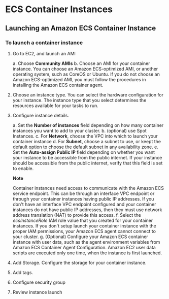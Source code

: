 # ECS Container Instances

## Launching an Amazon ECS Container Instance

### To launch a container instance

1. Go to EC2, and launch an AMI

   a. Choose **Community AMIs**
   b. Choose an AMI for your container instance. You can choose an Amazon ECS-optimized AMI,
      or another operating system, such as CoreOS or Ubuntu. If you do not choose an Amazon
      ECS-optimized AMI, you must follow the procedures in installing the Amazon ECS container
      agent.

2. Choose an instance type. You can select the hardware configuration for your instance. The
   instance type that you select determines the resources available for your tasks to run.
3. Configure instance details.

   a. Set the **Number of instances** field depending on how many container instances you
      want to add to your cluster.
   b. (optional) use Spot Instances.
   c. For **Network**, choose the VPC into which to launch your container instance
   d. For **Subnet**, choose a subnet to use, or keept the default option to choose the
      default subnet in any availability zone.
   e. Set the **Auto-assign Public IP** field depending on whether you want your instance to be
      accessible from the public internet. If your instance should be accessible from the public
      internet, verify that this field is set to enable.

      **Note**

      Container instances need access to communicate with the Amazon ECS service endpoint. This
      can be through an interface VPC endpoint or through your container instances having public
      IP addresses. If you don't have an interface VPC endpoint configured and your container instances
      do not have public IP addresses, then they must use network address translation (NAT) to provide
      this access.
    f. Select the *ecsInstanceRole* IAM role value that you created for your container instances. If
       you don't setup launch your container instance with the proper IAM permissions, your Amazon ECS
       agent cannot connect to your cluster.
    g. (Optional) Configure your Amazon ECS container instance with user data, such as the agent environment
       variables from Amazon ECS Container Agent Configuration. Amazon EC2 user data scripts are executed
       only one time, when the instance is first launched.
4. Add Storage. Configure the storage for your container instance.
5. Add tags.
6. Configure security group
7. Review instance launch
